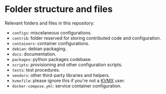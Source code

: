 # Folder structure and files

Relevant folders and files in this repository:

* `configs`: miscelaneous configurations.
* `contrib`: folder reserved for storing contributed code and configuration.
* `containers`: container configurations.
* `debian`: debian packaging.
* `docs`: documentation.
* `packages`: python packages codebase.
* `scripts`: provisioning and other configuration scripts.
* `tests`: test procedures.
* `vendors`: other third-party libraries and helpers.
* `kvmxfile`: please ignore this if you're not a [KVMX](https://kvmx.fluxo.info) user.
* `docker-compose.yml`: service container configuration.
